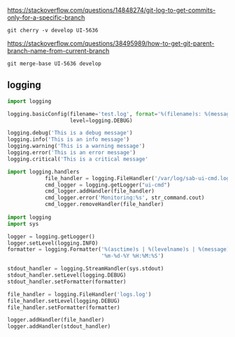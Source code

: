 https://stackoverflow.com/questions/14848274/git-log-to-get-commits-only-for-a-specific-branch

```git
git cherry -v develop UI-5636
```
https://stackoverflow.com/questions/38495989/how-to-get-git-parent-branch-name-from-current-branch
```git
git merge-base UI-5636 develop
```
## logging
```python
import logging

logging.basicConfig(filename='test.log', format='%(filename)s: %(message)s',
                    level=logging.DEBUG)

logging.debug('This is a debug message')
logging.info('This is an info message')
logging.warning('This is a warning message')
logging.error('This is an error message')
logging.critical('This is a critical message'

import logging.handlers
            file_handler = logging.FileHandler('/var/log/sab-ui-cmd.log')
            cmd_logger = logging.getLogger("ui-cmd")
            cmd_logger.addHandler(file_handler)
            cmd_logger.error('Monitoring:%s', str_command.cout)
            cmd_logger.removeHandler(file_handler)
            
import logging
import sys

logger = logging.getLogger()
logger.setLevel(logging.INFO)
formatter = logging.Formatter('%(asctime)s | %(levelname)s | %(message)s', 
                              '%m-%d-%Y %H:%M:%S')

stdout_handler = logging.StreamHandler(sys.stdout)
stdout_handler.setLevel(logging.DEBUG)
stdout_handler.setFormatter(formatter)

file_handler = logging.FileHandler('logs.log')
file_handler.setLevel(logging.DEBUG)
file_handler.setFormatter(formatter)

logger.addHandler(file_handler)
logger.addHandler(stdout_handler)
```
